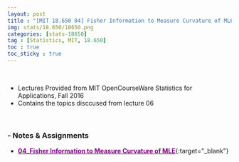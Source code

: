 ```yaml
---
layout: post
title : "[MIT 18.650 04] Fisher Information to Measure Curvature of MLE"
img: stats/18.650/18650.png
categories: [stats-18650]  
tag : [Statistics, MIT, 18.650]
toc : true
toc_sticky : true
---
```


<br/>

- Lectures Provided from MIT OpenCourseWare Statistics for Applications, Fall 2016
- Contains the topics disccused from lecture 06

<br/>

### - Notes & Assignments 

- [<span style="color:purple">**04_Fisher Information to Measure Curvature of MLE**</span>](https://drive.google.com/file/d/16DBgxGKQNmJpmzuSht8MRM40a7n6Chwd/view?usp=share_link){:target="_blank"}



